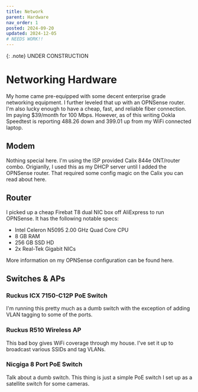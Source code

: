 ```yaml
---
title: Network
parent: Hardware
nav_order: 1
posted: 2024-09-20
updated: 2024-12-05
# NEEDS WORK!!
---
```


{: .note}
UNDER CONSTRUCTION

# Networking Hardware

My home came pre-equipped with some decent enterprise grade networking equipment. I further leveled that up with an OPNSense router. I'm also lucky enough to have a cheap, fast, and reliable fiber connection. Im paying $39/month for 100 Mbps. However, as of this writing Ookla Speedtest is reporting 488.26 down and 399.01 up from my WiFi connected laptop.

## Modem

Nothing special here. I'm using the ISP provided Calix 844e ONT/router combo. Origianlly, I used this as my DHCP server until I added the OPNSense router. That required some config magic on the Calix you can read about here.

## Router

I picked up a cheap Firebat T8 dual NIC box off AliExpress to run OPNSense. It has the following notable specs:

 - Intel Celeron N5095 2.00 GHz Quad Core CPU
 - 8 GB RAM
 - 256 GB SSD HD
 - 2x Real-Tek Gigabit NICs

More information on my OPNSense configuration can be found here.

## Switches & APs

### Ruckus ICX 7150-C12P PoE Switch

I'm running this pretty much as a dumb switch with the exception of adding VLAN tagging to some of the ports. 

### Ruckus R510 Wireless AP

This bad boy gives WiFi coverage through my house. I've set it up to broadcast various SSIDs and tag VLANs.


### Nicgiga 8 Port PoE Switch

Talk about a dumb switch. This thing is just a simple PoE switch I set up as a satellite switch for some cameras.
